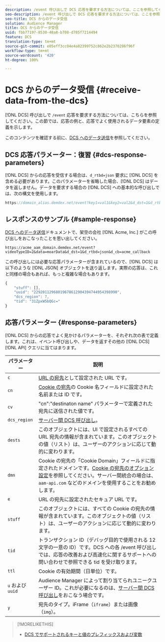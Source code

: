 ```yaml
---
description: /event 呼び出しで DCS 応答を要求する方法については、ここを参照してください。この節では、応答の例と、応答でよく使用されるデータ要素の定義を示します。
seo-description: /event 呼び出しで DCS 応答を要求する方法については、ここを参照してください。この節では、応答の例と、応答でよく使用されるデータ要素の定義を示します。
seo-title: DCS からのデータ受信
solution: Audience Manager
title: DCS からのデータ受信
uuid: fbb77197-8530-48a8-b708-d785f7214494
feature: DCS
translation-type: tm+mt
source-git-commit: e05eff3cc04e4a82399752c862e2b2370286f96f
workflow-type: tm+mt
source-wordcount: '420'
ht-degree: 100%

---
```



# DCS からのデータ受信 {#receive-data-from-the-dcs}

[!DNL DCS] 呼び出しで `/event` 応答を要求する方法については、こちらを参照してください。この節では、応答の例と、応答でよく使用されるデータ要素の定義を示します。

このコンテンツを確認する前に、[DCS へのデータ送信](../../../api/dcs-intro/dcs-event-calls/dcs-url-send.md)を参照してください。

## DCS 応答パラメーター：復習 {#dcs-response-parameters}

[!DNL DCS] からの応答を受信する場合は、`d_rtbd=json` 要求に [!DNL DCS] を含める必要があります。このパラメーターを省略した場合、[!DNL DCS] はデータを返しません。データを要求する場合の [!DNL DCS] への基本的な呼び出しでは、次の構文を使用します。

```js
https://domain_alias.demdex.net/event?key1=val1&key2=val2&d_dst=1&d_rtbd=json&d_cb=callback
```

## レスポンスのサンプル {#sample-response}

[DCS へのデータ送信](../../../api/dcs-intro/dcs-event-calls/dcs-url-send.md)ドキュメントで、架空の会社 [!DNL Acme, Inc.] がこの呼び出しをおこなったことを思い出してください。

`https://acme_aam_domain.demdex.net/event?videoTypeID=2&data=moarData&d_dst=1&d_rtbd=json&d_cb=acme_callback`

この呼び出しには必要な応答パラメーターが含まれているので、[!DNL DCS] は以下のような [!DNL JSON] オブジェクトを送り返します。実際の応答は、これと同様の場合もあれば、もっと複雑な場合もあります。

```js
{
    "stuff": [],
    "uuid": "22920112968019678612904394744954398990",
    "dcs_region": 7,
    "tid": "31ZpxW5bQGc="
}
```

## 応答パラメーター {#response-parameters}

[!DNL DCS] からの応答でよく見かけるパラメーターを、それぞれ次の表で定義します。これは、イベント呼び出しや、データを返すその他の [!DNL DCS][!DNL API] クエリに当てはまります。

| パラメーター | 説明 |
|--- |--- |
| `c` | [URL の宛先](../../../features/destinations/create-url-destination.md)として設定された URL です。 |
| `cn` | [Cookie の宛先](../../../features/destinations/create-cookie-destination.md)の Cookie 名フィールドに設定された名前または ID です。 |
| `cv` | &quot;cn&quot;:&quot;destinaton name&quot; パラメーターで定義された宛先に送信された値です。 |
| `dcs_region` | [サーバー間 DCS 呼び出し](../../../api/dcs-intro/dcs-api-reference/dcs-regions.md)。 |
| `dests` | このオブジェクトには、UI で設定されるすべての URL 宛先の情報が含まれています。このオブジェクトの値（リスト）は、ユーザーのアクションに応じて動的に変わります。 |
| `dmn` | Cookie の宛先の「Cookie Domain」フィールドに指定されたドメインです。[Cookie の宛先のオプション設定](../../../features/destinations/cookie-destination-options.md)を参照してください。サーバー間統合の場合は、`aam-api.com` などのドメインを使用することをお勧めします。 |
| `e` | URL の宛先に設定されたセキュア URL です。 |
| `stuff` | このオブジェクトには、すべての Cookie の宛先の情報が含まれています。このオブジェクトの値（リスト）は、ユーザーのアクションに応じて動的に変わります。 |
| `tid` | トランザクション ID（デバッグ目的で使用される 12 文字の一意の ID）です。DCS への各 /event 呼び出しでは、応答の改善および高速化に関するサポートへの問い合わせで参照できる tid を受け取ります。 |
| `ttl` | Cookie の有効期間（日単位）です。 |
| `u` および `uuid` | Audience Manager によって割り当てられユニークユーザー ID。これが必要になるのは、[サーバー間 DCS 呼び出し](../../../api/dcs-intro/dcs-s2s/dcs-s2s-calls.md)をおこなう場合です。 |
| `y` | 宛先のタイプ。iFrame（`iframe`）または画像（`img`）。 |

>[!MORELIKETHIS]
>
>* [DCS でサポートされるキーと値のプレフィックスおよび変数](../../../api/dcs-intro/dcs-api-reference/dcs-keys.md)


